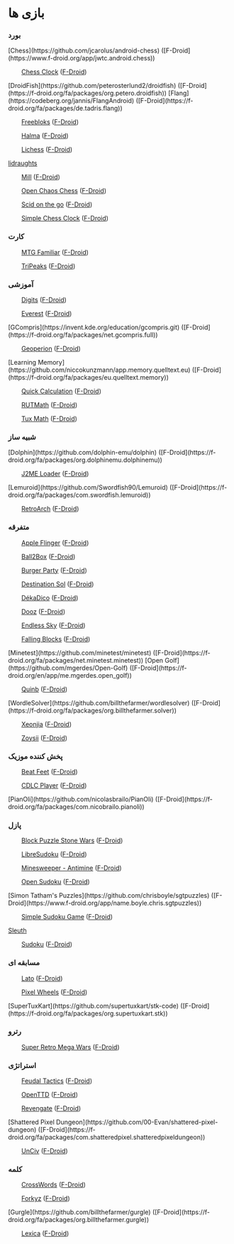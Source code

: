 
# بازی ها

### بورد

<!-- NoIcon -->[Chess](https://github.com/jcarolus/android-chess) ([F-Droid](https://www.f-droid.org/app/jwtc.android.chess))

<img data-src="https://f-droid.org/repo/com.chess.clock/en-US/icon_yG-JBN98fErc54yIUUAtB-6HAMXOVt7aueYykNgVMyA=.png" class="lazy app-icon" width="30px">[Chess Clock](https://github.com/ChessCom/android-chessclock) ([F-Droid](https://www.f-droid.org/app/com.chess.clock))

<!-- NoIcon -->[DroidFish](https://github.com/peterosterlund2/droidfish) ([F-Droid](https://f-droid.org/fa/packages/org.petero.droidfish))

<!-- NoIcon -->[Flang](https://codeberg.org/jannis/FlangAndroid) ([F-Droid](https://f-droid.org/fa/packages/de.tadris.flang))

<img data-src="https://f-droid.org/repo/de.saschahlusiak.freebloks/en-US/icon_Fyu4CyiusRn4f55SpE0fmxvQmZVmgOwM8hrbOd7Miok=.png" class="lazy app-icon" width="30px">[Freebloks](https://github.com/shlusiak/Freebloks-Android) ([F-Droid](https://f-droid.org/fa/packages/de.saschahlusiak.freebloks))

<img data-src="https://f-droid.org/repo/app.halma/en-US/icon_iwTCYw_qALvIdLfdkgDtc3B-WlEuFQwscR1oBciSitw=.png" class="lazy app-icon" width="30px">[Halma](https://github.com/Crazy-Marvin/Halma) ([F-Droid](https://f-droid.org/fa/packages/app.halma))

<img data-src="https://f-droid.org/repo/org.lichess.mobileapp.free/en-US/icon_dbLrhgejDTUHT6OQbIHLEi0EG0QBBvmxOFojVn_rAjs=.png" class="lazy app-icon" width="30px">[Lichess](https://github.com/lichess-org/lichobile/) ([F-Droid](https://f-droid.org/fa/packages/org.lichess.mobileapp.free))

[lidraughts](https://github.com/roepstoep/lidraughts)

<img data-src="https://f-droid.org/repo/com.calcitem.sanmill/fa-IR/icon_k4IrEUivZMeErQxZN_VQ8A-e1mszZTF9fAdUQPo_bsY=.png" class="lazy app-icon" width="30px">[Mill](https://github.com/calcitem/Sanmill) ([F-Droid](https://f-droid.org/fa/packages/com.calcitem.sanmill))

<img data-src="https://f-droid.org/repo/dev.corruptedark.openchaoschess/en-US/icon_E-Jg9z_x7mAPqlcUPeGY3pl4fFTs256I1MP5AYp1SAM=.png" class="lazy app-icon" width="30px">[Open Chaos Chess](https://github.com/CorruptedArk/open-chaos-chess) ([F-Droid](https://f-droid.org/fa/packages/dev.corruptedark.openchaoschess))

<img data-src="https://f-droid.org/repo/icons/org.scid.android.55.png" class="lazy app-icon" width="30px">[Scid on the go](https://github.com/gkalab/scidonthego) ([F-Droid](https://f-droid.org/fa/packages/org.scid.android))

<img data-src="https://f-droid.org/repo/icons/com.chessclock.android.31.png" class="lazy app-icon" width="30px">[Simple Chess Clock](https://github.com/simenheg/simple-chess-clock) ([F-Droid](https://www.f-droid.org/app/com.chessclock.android))

### کارت


<img data-src="https://f-droid.org/repo/com.gelakinetic.mtgfam/en-US/icon_RKaftIMNwcEvgi1UOARnt4k7CE6YFcaowJk45sSLTIU=.png" class="lazy app-icon" width="30px">[MTG Familiar](https://github.com/AEFeinstein/mtg-familiar) ([F-Droid](https://f-droid.org/fa/packages/com.gelakinetic.mtgfam))

<img data-src="https://f-droid.org/repo/ogz.tripeaks/en-US/icon_UQXW9VxHAzzKHdu3oTNYdIT1SzzITN_rXT4DHop40i0=.png" class="lazy app-icon" width="30px">[TriPeaks](https://github.com/mimoguz/tripeaks-gdx) ([F-Droid](https://f-droid.org/fa/packages/ogz.tripeaks))

### آموزشی


<img data-src="https://f-droid.org/repo/eu.mokrzycki.learndigits/en-US/icon_biw8hVmFQe3UUm68Oc0FCc-eG8z3vHmTVfwpTtJCXZ0=.png" class="lazy app-icon" width="30px">[Digits](https://github.com/foxtrotdev/learn-digits) ([F-Droid](https://www.f-droid.org/app/eu.mokrzycki.learndigits))

<img data-src="https://f-droid.org/repo/io.github.mwageringel.everest/en-US/icon_w-P6phXAa1qVvewbOfqwYZzwwHXIVpyUvxulff6jB_Y=.png" class="lazy app-icon" width="30px">[Everest](https://github.com/mwageringel/everest) ([F-Droid](https://www.f-droid.org/app/io.github.mwageringel.everest))

<!-- NoIcon -->[GCompris](https://invent.kde.org/education/gcompris.git) ([F-Droid](https://f-droid.org/fa/packages/net.gcompris.full))

<img data-src="https://f-droid.org/repo/com.vulnerabbity.geoperion/en-US/icon_ngOsSqRgcT_O7EixzvA2WXDnyoSABPpnz1rJ0jKXqYY=.png" class="lazy app-icon" width="30px">[Geoperion](https://github.com/vulnerabbity/Geoperion) ([F-Droid](https://www.f-droid.org/app/com.vulnerabbity.geoperion))

<!-- NoIcon -->[Learning Memory](https://github.com/niccokunzmann/app.memory.quelltext.eu) ([F-Droid](https://f-droid.org/fa/packages/eu.quelltext.memory))

<img data-src="https://f-droid.org/repo/io.github.subhamtyagi.quickcalculation/en-US/icon_rVSpewHlV00KGQ4Q1kvojzRtzsIyZHtUIDewFO5TqWA=.png" class="lazy app-icon" width="30px">[Quick Calculation](https://github.com/SubhamTyagi/quick-calculation) ([F-Droid](https://f-droid.org/fa/packages/io.github.subhamtyagi.quickcalculation))

<img data-src="https://f-droid.org/repo/com.hexbit.rutmath/en-US/icon_aZ7MAUngm8JkbP6OxxA5rAWCi5lLvCipY-9ahiT-mjY=.png" class="lazy app-icon" width="30px">[RUTMath](https://github.com/przemarbor/RUTMath) ([F-Droid](https://f-droid.org/fa/packages/com.hexbit.rutmath))

<img data-src="https://f-droid.org/repo/org.afrikalan.tuxmath/en-US/icon_KzNoMms-MxW9PwB2I6x_bbToE0dAuNDZEm5lfMug28g=.png" class="lazy app-icon" width="30px">[Tux Math](https://gitlab.com/Afrikalan/tuxmath-android) ([F-Droid](https://f-droid.org/fa/packages/org.afrikalan.tuxmath))

### شبیه ساز


<!-- NoIcon -->[Dolphin](https://github.com/dolphin-emu/dolphin) ([F-Droid](https://f-droid.org/fa/packages/org.dolphinemu.dolphinemu))

<img data-src="https://f-droid.org/repo/ru.playsoftware.j2meloader/en-US/icon_VBtFNFUO_uu2EMB_OWeXxZz-2YLvrJy5ckTyDGS8FzA=.png" class="lazy app-icon" width="30px">[J2ME Loader](https://github.com/nikita36078/J2ME-Loader) ([F-Droid](https://f-droid.org/fa/packages/ru.playsoftware.j2meloader))

<!-- NoIcon -->[Lemuroid](https://github.com/Swordfish90/Lemuroid) ([F-Droid](https://f-droid.org/fa/packages/com.swordfish.lemuroid))

<img data-src="https://f-droid.org/repo/com.retroarch/en-US/icon_6FEcvEOeZ43Tv-CdN2TYvlEpwwyQf2IgOBc5-kXbjzc=.png" class="lazy app-icon" width="30px">[RetroArch](https://github.com/libretro/RetroArch) ([F-Droid](https://www.f-droid.org/app/com.retroarch))

### متفرقه


<img data-src="https://f-droid.org/repo/com.gitlab.ardash.appleflinger.android/en-US/icon_1qrade_iShH0gWVCU9azsheuC26ue63JCBObcYOGUn0=.png" class="lazy app-icon" width="30px">[Apple Flinger](https://gitlab.com/ar-/apple-flinger) ([F-Droid](https://f-droid.org/fa/packages/com.gitlab.ardash.appleflinger.android))

<img data-src="https://f-droid.org/repo/com.simondalvai.ball2box/en-US/icon_WrZr4k6Yh10PG1d6o6xlAsEM9c8xrPaCopr4NhHa4kA=.png" class="lazy app-icon" width="30px">[Ball2Box](https://github.com/dulvui/ball2box) ([F-Droid](https://f-droid.org/fa/packages/com.simondalvai.ball2box))

<img data-src="https://f-droid.org/repo/com.agateau.burgerparty/en-US/icon_dkWWk2todHl2AeDml1z-Sc2Iu4RJF0lXIUDT8LjHCLk=.png" class="lazy app-icon" width="30px">[Burger Party](https://github.com/agateau/burgerparty) ([F-Droid](https://f-droid.org/fa/packages/com.agateau.burgerparty))

<img data-src="https://f-droid.org/repo/com.miloshpetrov.sol2.android/en-US/icon_V-AlcEQCGfsmWFbz_jr8QpM92vKQWHdItoIXwBoHJLo=.png" class="lazy app-icon" width="30px">[Destination Sol](https://github.com/MovingBlocks/DestinationSol) ([F-Droid](https://www.f-droid.org/app/com.miloshpetrov.sol2.android))

<img data-src="https://f-droid.org/repo/com.example.spokennumbers/en-US/icon_C78p94EP4TBqFPs2i0jh3gt5dCSdnyKNnFI05-YwWpk=.png" class="lazy app-icon" width="30px">[DékaDico](https://github.com/vivekthazhathattil/dekadico) ([F-Droid](https://f-droid.org/fa/packages/com.example.spokennumbers))

<img data-src="https://f-droid.org/repo/io.github.yamin8000.dooz/en-US/icon_99X2rGjlTdpzfcbpZjDP_LPwLX-khGTif35upoFAF0U=.png" class="lazy app-icon" width="30px">[Dooz](https://github.com/yamin8000/Dooz) ([F-Droid](https://www.f-droid.org/app/io.github.yamin8000.dooz))

<img data-src="https://f-droid.org/repo/com.github.thewierdnut.endless_mobile/en-US/icon_leuASCWfUlmhnrKpAymRxL03l2xSiqBPAVqN6w8anuE=.png" class="lazy app-icon" width="30px">[Endless Sky](https://github.com/thewierdnut/endless-mobile) ([F-Droid](https://f-droid.org/en/app/com.github.thewierdnut.endless_mobile))

<img data-src="https://f-droid.org/repo/org.sajeg.fallingblocks/en-US/icon_mrzO0eqK8wNo5D_jBeWYvIaII-QqYrxMH85L7j_OLhg=.png" class="lazy app-icon" width="30px">[Falling Blocks](https://github.com/Sajeg/falling-blocks) ([F-Droid](https://f-droid.org/fa/packages/org.sajeg.fallingblocks))

<!-- NoIcon -->[Minetest](https://github.com/minetest/minetest) ([F-Droid](https://f-droid.org/fa/packages/net.minetest.minetest))

<!-- NoIcon -->[Open Golf](https://github.com/mgerdes/Open-Golf) ([F-Droid](https://f-droid.org/en/app/me.mgerdes.open_golf))

<img data-src="https://f-droid.org/repo/xyz.deepdaikon.quinb/en-US/icon_PI7HCSDkOiTInZY8Q7nTJZvTvZU3tb5mrPdBtu4y3c4=.png" class="lazy app-icon" width="30px">[Quinb](https://gitlab.com/deepdaikon/Quinb) ([F-Droid](https://f-droid.org/fa/packages/xyz.deepdaikon.quinb))

<!-- NoIcon -->[WordleSolver](https://github.com/billthefarmer/wordlesolver) ([F-Droid](https://f-droid.org/fa/packages/org.billthefarmer.solver))

<img data-src="https://f-droid.org/repo/xyz.deepdaikon.xeonjia/en-US/icon_1bqqbKPRcCv_2pm6z8W2kKzjDnmSBDCiDNEY5krl_og=.png" class="lazy app-icon" width="30px">[Xeonjia](https://gitlab.com/deepdaikon/Xeonjia) ([F-Droid](https://f-droid.org/fa/packages/xyz.deepdaikon.xeonjia))

<img data-src="https://f-droid.org/repo/xyz.deepdaikon.zoysii/en-US/icon_Q0smhUDLZZW0E-4TQqHLiGZnhH23LsXkX8OR859beQA=.png" class="lazy app-icon" width="30px">[Zoysii](https://gitlab.com/deepdaikon/Zoysii) ([F-Droid](https://f-droid.org/fa/packages/xyz.deepdaikon.zoysii))

### پخش کننده موزیک


<img data-src="https://f-droid.org/repo/com.serwylo.beatgame/en-US/icon_yrsvTFy3kGFW9kHX958rrVVioATpJL9j3ZhUGYL1YXs=.png" class="lazy app-icon" width="30px">[Beat Feet](https://github.com/beat-game/beat-game) ([F-Droid](https://f-droid.org/fa/packages/com.serwylo.beatgame))

<img data-src="https://f-droid.org/repo/eu.tilk.cdlcplayer/en-US/icon_q5TUxIviillJFqJpTTqqWl_BKO17YPuchRikF-CEw2A=.png" class="lazy app-icon" width="30px">[CDLC Player](https://github.com/tilk/cdlc_player) ([F-Droid](https://f-droid.org/fa/packages/eu.tilk.cdlcplayer))

<!-- NoIcon -->[PianOli](https://github.com/nicolasbrailo/PianOli) ([F-Droid](https://f-droid.org/fa/packages/com.nicobrailo.pianoli))

### پازل


<img data-src="https://f-droid.org/repo/de.mwvb.blockpuzzle/en-US/icon_FBsl1goJhT_C09MURcrfsXkpu1gK8ik7MnS8rjhW1Hk=.png" class="lazy app-icon" width="30px">[Block Puzzle Stone Wars](https://github.com/SoltauFintel/blockpuzzle) ([F-Droid](https://f-droid.org/fa/packages/de.mwvb.blockpuzzle))

<img data-src="https://f-droid.org/repo/com.kaajjo.libresudoku/en-US/icon_Qnu4OABUKMroPcQgu-9eas1qcsZ0QuyHbyUSbdtP3_4=.png" class="lazy app-icon" width="30px">[LibreSudoku](https://github.com/kaajjo/Libre-Sudoku) ([F-Droid](https://www.f-droid.org/app/com.kaajjo.libresudoku))

<img data-src="https://f-droid.org/repo/dev.lucanlm.antimine/en-US/icon_zjA-3pOng2DZGMYZrUSuLhfSFKYeMDN5-P1-ofo_Jho=.png" class="lazy app-icon" width="30px">[Minesweeper - Antimine](https://github.com/lucasnlm/antimine-android) ([F-Droid](https://f-droid.org/fa/packages/dev.lucanlm.antimine))

<img data-src="https://f-droid.org/repo/org.moire.opensudoku/en-US/icon_bsqk6CwD3zJMF59UMK0v4STUwLUbabQG2iWXX2ZF6ds=.png" class="lazy app-icon" width="30px">[Open Sudoku](https://gitlab.com/opensudoku/opensudoku) ([F-Droid](https://f-droid.org/fa/packages/org.moire.opensudoku))

<!-- NoIcon -->[Simon Tatham's Puzzles](https://github.com/chrisboyle/sgtpuzzles) ([F-Droid](https://www.f-droid.org/app/name.boyle.chris.sgtpuzzles))

<img data-src="https://f-droid.org/repo/org.benoitharrault.sudoku/en-US/icon_K8sJa5KQpfpQdgWyIgYM9INAUb5aWqFumXVzuu24Cck=.png" class="lazy app-icon" width="30px">[Simple Sudoku Game](https://git.harrault.fr/android/org.benoitharrault.sudoku) ([F-Droid](https://f-droid.org/fa/packages/org.benoitharrault.sudoku))

[Sleuth](https://codeberg.org/BWPanda/sleuth)

<img data-src="https://f-droid.org/repo/com.thesuncat.sudoku/en-US/icon_NDIqmSEKYoQMrH3oJ5mscYPXPWsW1V4NOmP0jGPptsk=.png" class="lazy app-icon" width="30px">[Sudoku](https://github.com/TheSunCat/Sudoku) ([F-Droid](https://f-droid.org/fa/packages/com.thesuncat.sudoku))

### مسابقه ای


<img data-src="https://f-droid.org/repo/ardash.lato/en-US/icon_pR0LleNOQ_KHAYkIAibb9r5-VjAxWvQ83l9e0TTmoJQ=.png" class="lazy app-icon" width="30px">[Lato](https://gitlab.com/ar-/lato) ([F-Droid](https://f-droid.org/fa/packages/ardash.lato))

<img data-src="https://f-droid.org/repo/com.agateau.tinywheels.android/en-US/icon_tXyk1Nmlkxw9IFl-ExHp98cG0O0IEGx6I9FA_LvVfRU=.png" class="lazy app-icon" width="30px">[Pixel Wheels](https://github.com/agateau/pixelwheels) ([F-Droid](https://f-droid.org/fa/packages/com.agateau.tinywheels.android))

<!-- NoIcon -->[SuperTuxKart](https://github.com/supertuxkart/stk-code) ([F-Droid](https://f-droid.org/fa/packages/org.supertuxkart.stk))

### رترو


<img data-src="https://f-droid.org/repo/com.serwylo.retrowars/en-US/icon_Qg7W0cKliOAjfHCK8H-7eZz69LulJFZ117nZE2A4YmE=.png" class="lazy app-icon" width="30px">[Super Retro Mega Wars](https://github.com/retrowars/retrowars) ([F-Droid](https://f-droid.org/fa/packages/com.serwylo.retrowars))

### استراتژی


<img data-src="https://f-droid.org/repo/de.sesu8642.feudaltactics/en-US/icon_lvLEQQz2Fv_8DJTFLme44KFQFOxXq69dt7gUWvhdpbc=.png" class="lazy app-icon" width="30px">[Feudal Tactics](https://github.com/Sesu8642/FeudalTactics) ([F-Droid](https://f-droid.org/fa/packages/de.sesu8642.feudaltactics))

<img data-src="https://f-droid.org/repo/org.openttd.fdroid/en-US/icon_ymrS616qpAn2i33fU14so-yR6oBfVl87tgmI5wtA5gA=.png" class="lazy app-icon" width="30px">[OpenTTD](https://github.com/n-ice-community/commandergenius) ([F-Droid](https://www.f-droid.org/app/org.openttd.fdroid))

<img data-src="https://f-droid.org/repo/org.revengate.revengate/en-US/icon_CruDJivFsI1rehfykeQz_f6xP4wjEgzaKW6uTaLxYB8=.png" class="lazy app-icon" width="30px">[Revengate](https://gitlab.com/ygingras/revengate) ([F-Droid](https://f-droid.org/fa/packages/org.revengate.revengate))

<!-- NoIcon -->[Shattered Pixel Dungeon](https://github.com/00-Evan/shattered-pixel-dungeon) ([F-Droid](https://f-droid.org/fa/packages/com.shatteredpixel.shatteredpixeldungeon))

<img data-src="https://f-droid.org/repo/com.unciv.app/en-US/icon_sZApOXTOdudh1zFJUN27SZ-DHeo2Pf1WHAKLDWBB4oA=.png" class="lazy app-icon" width="30px">[UnCiv](https://github.com/yairm210/UnCiv) ([F-Droid](https://f-droid.org/fa/packages/com.unciv.app))

### کلمه


<img data-src="https://f-droid.org/repo/icons/org.eehouse.android.xw4.199.png" class="lazy app-icon" width="30px">[CrossWords](http://xwords.sourceforge.net/source.php) ([F-Droid](https://www.f-droid.org/app/org.eehouse.android.xw4))

<img data-src="https://f-droid.org/repo/app.crossword.yourealwaysbe.forkyz/en-US/icon_9RC0QqpRkXPPUGy-rA-Mx9gDUvu7pF_qp44KtVq1lCw=.png" class="lazy app-icon" width="30px">[Forkyz](https://gitlab.com/Hague/forkyz) ([F-Droid](https://f-droid.org/fa/packages/app.crossword.yourealwaysbe.forkyz))

<!-- NoIcon -->[Gurgle](https://github.com/billthefarmer/gurgle) ([F-Droid](https://f-droid.org/fa/packages/org.billthefarmer.gurgle))

<img data-src="https://f-droid.org/repo/com.serwylo.lexica/en-US/icon_AYsPz-inecG9YgrVDBzPD7A_6zgQDQtFLh6w2PRkHqg=.png" class="lazy app-icon" width="30px">[Lexica](https://github.com/lexica/lexica) ([F-Droid](https://f-droid.org/fa/packages/com.serwylo.lexica))